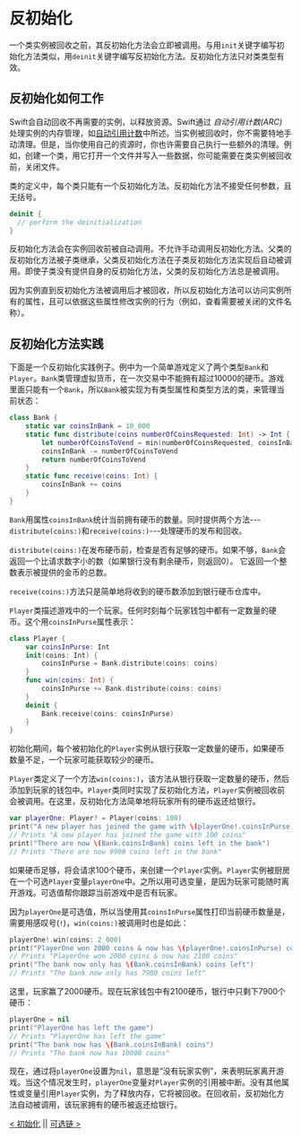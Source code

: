 # 反初始化

一个类实例被回收之前，其反初始化方法会立即被调用。与用`init`关键字编写初始化方法类似，用`deinit`关键字编写反初始化方法。反初始化方法只对类类型有效。

## 反初始化如何工作

Swift会自动回收不再需要的实例，以释放资源。Swift通过 *自动引用计数(ARC)* 处理实例的内存管理，如[自动引用计数](26.Automatic_Reference_Counting.md)中所述。当实例被回收时，你不需要特地手动清理。但是，当你使用自己的资源时，你也许需要自己执行一些额外的清理。例如，创建一个类，用它打开一个文件并写入一些数据，你可能需要在类实例被回收前，关闭文件。

类的定义中，每个类只能有一个反初始化方法。反初始化方法不接受任何参数，且无括号。
```swift
deinit {
  // perform the deinitialization
}
```

反初始化方法会在实例回收前被自动调用。不允许手动调用反初始化方法。父类的反初始化方法被子类继承，父类反初始化方法在子类反初始化方法实现后自动被调用。即使子类没有提供自身的反初始化方法，父类的反初始化方法总是被调用。

因为实例直到反初始化方法被调用后才被回收，所以反初始化方法可以访问实例所有的属性，且可以依据这些属性修改实例的行为（例如，查看需要被关闭的文件名称）。

## 反初始化方法实践

下面是一个反初始化实践例子。例中为一个简单游戏定义了两个类型`Bank`和`Player`。`Bank`类管理虚拟货币，在一次交易中不能拥有超过10000的硬币。游戏里面只能有一个`Bank`，所以`Bank`被实现为有类型属性和类型方法的类，来管理当前状态：
```swift
class Bank {
    static var coinsInBank = 10_000
    static func distribute(coins numberOfCoinsRequested: Int) -> Int {
        let numberOfCoinsToVend = min(numberOfCoinsRequested, coinsInBank)
        coinsInBank -= numberOfCoinsToVend
        return numberOfCoinsToVend
    }
    static func receive(coins: Int) {
        coinsInBank += coins
    }
}
```

`Bank`用属性`coinsInBank`统计当前拥有硬币的数量。同时提供两个方法---`distribute(coins:)`和`receive(coins:)`---处理硬币的发布和回收。

`distribute(coins:)`在发布硬币前，检查是否有足够的硬币。如果不够，`Bank`会返回一个比请求数字小的数（如果银行没有剩余硬币，则返回0）。 它返回一个整数表示被提供的金币的总数。

`receive(coins:)`方法只是简单地将收到的硬币数添加到银行硬币仓库中。

`Player`类描述游戏中的一个玩家。任何时刻每个玩家钱包中都有一定数量的硬币。这个用`coinsInPurse`属性表示：
```swift
class Player {
    var coinsInPurse: Int
    init(coins: Int) {
        coinsInPurse = Bank.distribute(coins: coins)
    }
    func win(coins: Int) {
        coinsInPurse += Bank.distribute(coins: coins)
    }
    deinit {
        Bank.receive(coins: coinsInPurse)
    }
}
```

初始化期间，每个被初始化的`Player`实例从银行获取一定数量的硬币，如果硬币数量不足，一个玩家可能获取较少的硬币。

`Player`类定义了一个方法`win(coins:)`，该方法从银行获取一定数量的硬币，然后添加到玩家的钱包中。`Player`类同时实现了反初始化方法，`Player`实例被回收前会被调用。在这里，反初始化方法简单地将玩家所有的硬币返还给银行。
```swift
var playerOne: Player? = Player(coins: 100)
print("A new player has joined the game with \(playerOne!.coinsInPurse) coins")
// Prints "A new player has joined the game with 100 coins"
print("There are now \(Bank.coinsInBank) coins left in the bank")
// Prints "There are now 9900 coins left in the bank"
```

如果硬币足够，将会请求100个硬币，来创建一个`Player`实例。`Player`实例被厨房在一个可选`Player`变量`playerOne`中。之所以用可选变量，是因为玩家可能随时离开游戏。可选值帮你跟踪当前游戏中是否有玩家。

因为`playerOne`是可选值，所以当使用其`coinsInPurse`属性打印当前硬币数量是，需要用感叹号(`!`)，`win(coins:)`被调用时也是如此：
```swift
playerOne!.win(coins: 2_000)
print("PlayerOne won 2000 coins & now has \(playerOne!.coinsInPurse) coins")
// Prints "PlayerOne won 2000 coins & now has 2100 coins"
print("The bank now only has \(Bank.coinsInBank) coins left")
// Prints "The bank now only has 7900 coins left"
```

这里，玩家赢了2000硬币。现在玩家钱包中有2100硬币，银行中只剩下7900个硬币：
```swift
playerOne = nil
print("PlayerOne has left the game")
// Prints "PlayerOne has left the game"
print("The bank now has \(Bank.coinsInBank) coins")
// Prints "The bank now has 10000 coins"
```

现在，通过将`playerOne`设置为`nil`，意思是“没有玩家实例”，来表明玩家离开游戏。当这个情况发生时，`playerOne`变量对`Player`实例的引用被中断。没有其他属性或变量引用`Player`实例，为了释放内存，它将被回收。在回收前，反初始化方法自动被调用，该玩家拥有的硬币被返还给银行。

[< 初始化](14.Initialization.md) || [可选链 >](16.Optional_Chaining.md)
